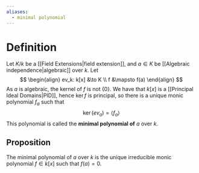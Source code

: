 ```yaml
---
aliases:
  - minimal polynomial
---
```

# Definition

Let $K/k$ be a [[Field Extensions|field extension]], and $a\in K$ be [[Algebraic independence|algebraic]] over $k$.  Let
$$
\begin{align}
ev_k: k[x] &\to K \\
f &\mapsto f(a)
\end{align}
$$
As $a$ is algebraic, the kernel of $f$ is not $\{0\}$.  We have that $k[x]$ is a [[Principal Ideal Domains|PID]], hence $\ker f$ is principal, so there is a unique monic polynomial $f_a$ such that
$$\ker(ev_a) = \langle f_a \rangle$$
This polynomial is called the **minimal polynomial of** $a$ over $k$.


## Proposition

The minimal polynomial of $a$ over $k$ is the unique irreducible monic polynomial $f\in k[x]$ such that $f(a) = 0$.